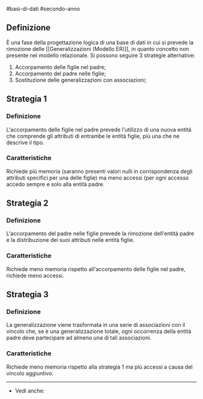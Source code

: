 #basi-di-dati #secondo-anno 

## Definizione

È una fase della progettazione logica di una base di dati in cui si prevede la rimozione delle [[Generalizzazioni (Modello ER)]], in quanto concetto non presente nel modello relazionale. Si possono seguire 3 strategie alternative: 

1. Accorpamento delle figlie nel padre;
2. Accorpamento del padre nelle figlie;
3. Sostituzione delle generalizzazioni con associazioni;

## Strategia 1

### Definizione

L'accorpamento delle figlie nel padre prevede l'utilizzo di una nuova entità che comprende gli attributi di entrambe le entità figlie, più una che ne descrive il tipo.

### Caratteristiche

Richiede più memoria (saranno presenti valori nulli in corrispondenza degli attributi specifici per una delle figlie) ma meno accessi (per ogni accesso accedo sempre e solo alla entità padre.

## Strategia 2

### Definizione

L'accorpamento del padre nelle figlie prevede la rimozione dell'entità padre e la distribuzione dei suoi attributi nelle entità figlie.

### Caratteristiche

Richiede meno memoria rispetto all'accorpamento delle figlie nel padre, richiede meno accessi.

## Strategia 3

### Definizione

La generalizzazione viene trasformata in una serie di associazioni con il vincolo che, se è una generalizzazione totale, ogni occorrenza della entità padre deve partecipare ad almeno una di tali associazioni.

### Caratteristiche

Richiede meno memoria rispetto alla strategia 1 ma più accessi a causa del vincolo aggiuntivo.

---
- Vedi anche: 